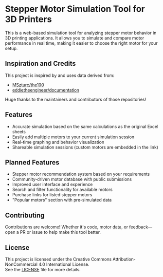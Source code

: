 # Stepper Motor Simulation Tool for 3D Printers

This is a web-based simulation tool for analyzing stepper motor behavior in 3D printing applications. It allows you to simulate and compare motor performance in real time, making it easier to choose the right motor for your setup.

## Inspiration and Credits

This project is inspired by and uses data derived from:

- [MSzturc/the100](https://github.com/MSzturc/the100)
- [eddietheengineer/documentation](https://github.com/eddietheengineer/documentation)

Huge thanks to the maintainers and contributors of those repositories!

## Features

- Accurate simulation based on the same calculations as the original Excel sheets
- Easily add multiple motors to your current simulation session
- Real-time graphing and behavior visualization
- Shareable simulation sessions (custom motors are embedded in the link)

## Planned Features

- Stepper motor recommendation system based on your requirements
- Community-driven motor database with public submissions
- Improved user interface and experience
- Search and filter functionality for available motors
- Purchase links for listed stepper motors
- "Popular motors" section with pre-simulated data

## Contributing

Contributions are welcome! Whether it's code, motor data, or feedback—open a PR or issue to help make this tool better.

## License

This project is licensed under the Creative Commons Attribution-NonCommercial 4.0 International License.  
See the [LICENSE](./LICENSE) file for more details.
